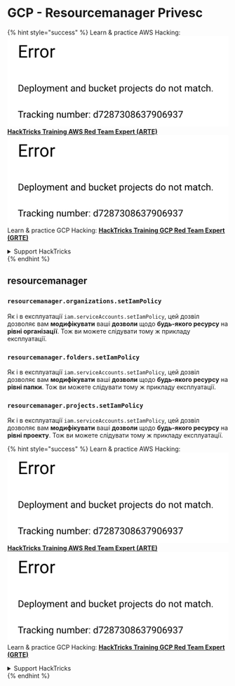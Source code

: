 # GCP - Resourcemanager Privesc

{% hint style="success" %}
Learn & practice AWS Hacking:<img src="../../../.gitbook/assets/image (1) (1).png" alt="" data-size="line">[**HackTricks Training AWS Red Team Expert (ARTE)**](https://training.hacktricks.xyz/courses/arte)<img src="../../../.gitbook/assets/image (1) (1).png" alt="" data-size="line">\
Learn & practice GCP Hacking: <img src="../../../.gitbook/assets/image (2).png" alt="" data-size="line">[**HackTricks Training GCP Red Team Expert (GRTE)**<img src="../../../.gitbook/assets/image (2).png" alt="" data-size="line">](https://training.hacktricks.xyz/courses/grte)

<details>

<summary>Support HackTricks</summary>

* Check the [**subscription plans**](https://github.com/sponsors/carlospolop)!
* **Join the** 💬 [**Discord group**](https://discord.gg/hRep4RUj7f) or the [**telegram group**](https://t.me/peass) or **follow** us on **Twitter** 🐦 [**@hacktricks\_live**](https://twitter.com/hacktricks\_live)**.**
* **Share hacking tricks by submitting PRs to the** [**HackTricks**](https://github.com/carlospolop/hacktricks) and [**HackTricks Cloud**](https://github.com/carlospolop/hacktricks-cloud) github repos.

</details>
{% endhint %}

## resourcemanager

### `resourcemanager.organizations.setIamPolicy`

Як і в експлуатації `iam.serviceAccounts.setIamPolicy`, цей дозвіл дозволяє вам **модифікувати** ваші **дозволи** щодо **будь-якого ресурсу** на **рівні організації**. Тож ви можете слідувати тому ж прикладу експлуатації.

### `resourcemanager.folders.setIamPolicy`

Як і в експлуатації `iam.serviceAccounts.setIamPolicy`, цей дозвіл дозволяє вам **модифікувати** ваші **дозволи** щодо **будь-якого ресурсу** на **рівні папки**. Тож ви можете слідувати тому ж прикладу експлуатації.

### `resourcemanager.projects.setIamPolicy`

Як і в експлуатації `iam.serviceAccounts.setIamPolicy`, цей дозвіл дозволяє вам **модифікувати** ваші **дозволи** щодо **будь-якого ресурсу** на **рівні проекту**. Тож ви можете слідувати тому ж прикладу експлуатації.

{% hint style="success" %}
Learn & practice AWS Hacking:<img src="../../../.gitbook/assets/image (1) (1).png" alt="" data-size="line">[**HackTricks Training AWS Red Team Expert (ARTE)**](https://training.hacktricks.xyz/courses/arte)<img src="../../../.gitbook/assets/image (1) (1).png" alt="" data-size="line">\
Learn & practice GCP Hacking: <img src="../../../.gitbook/assets/image (2).png" alt="" data-size="line">[**HackTricks Training GCP Red Team Expert (GRTE)**<img src="../../../.gitbook/assets/image (2).png" alt="" data-size="line">](https://training.hacktricks.xyz/courses/grte)

<details>

<summary>Support HackTricks</summary>

* Check the [**subscription plans**](https://github.com/sponsors/carlospolop)!
* **Join the** 💬 [**Discord group**](https://discord.gg/hRep4RUj7f) or the [**telegram group**](https://t.me/peass) or **follow** us on **Twitter** 🐦 [**@hacktricks\_live**](https://twitter.com/hacktricks\_live)**.**
* **Share hacking tricks by submitting PRs to the** [**HackTricks**](https://github.com/carlospolop/hacktricks) and [**HackTricks Cloud**](https://github.com/carlospolop/hacktricks-cloud) github repos.

</details>
{% endhint %}
